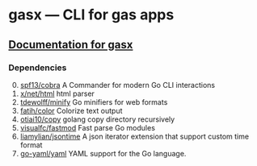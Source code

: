 # gasx — CLI for gas apps

## [Documentation for gasx](https://gascore.github.io/ecosystem/cli/)

### Dependencies

0. [spf13/cobra](https://github.com/spf13/cobra) A Commander for modern Go CLI interactions
1. [x/net/html](https://godoc.org/golang.org/x/net/html) html parser
2. [tdewolff/minify](https://github.com/tdewolff/minify) Go minifiers for web formats 
3. [fatih/color](https://github.com/fatih/color) Colorize text output
4. [otiai10/copy](https://github.com/otiai10/copy) golang copy directory recursively 
5. [visualfc/fastmod](https://github.com/visualfc/fastmod) Fast parse Go modules
6. [liamylian/jsontime](https://github.com/liamylian/jsontime) A json iterator extension that support custom time format
7. [go-yaml/yaml](https://github.com/go-yaml/yaml) YAML support for the Go language.